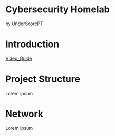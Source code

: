 # Cybersecurity Homelab
by UnderScorePT

# Introduction
[Video_Guide]([https://www.youtube.com/watch?v=XIvn0ZDSmKA&list=PL3ljjyal211AbTqlxSo6CGBiVqsXw8wrp&ab_channel=GerardO%27Brien](https://www.youtube.com/watch?v=Yid0GxVryBs))

# Project Structure
Lorem ipsum

# Network
Lorem ipsum
